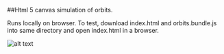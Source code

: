 ##Html 5 canvas simulation of orbits.  

Runs locally on browser. To test, download index.html and orbits.bundle.js into same directory and open index.html in a browser.  

![alt text](https://thumbs.gfycat.com/AngryBigheartedArrowworm-size_restricted.gif "Screenshot")
